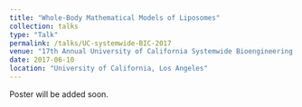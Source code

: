 ```yaml
---
title: "Whole‐Body Mathematical Models of Liposomes"
collection: talks
type: "Talk"
permalink: /talks/UC-systemwide-BIC-2017
venue: "17th Annual University of California Systemwide Bioengineering Symposium"
date: 2017-06-10
location: "University of California, Los Angeles"
---
```


Poster will be added soon.
